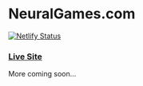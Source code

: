 # NeuralGames.com

[![Netlify Status](https://api.netlify.com/api/v1/badges/41597517-a264-492f-8f87-e09f76149513/deploy-status)](https://app.netlify.com/sites/anl-nrl/deploys)

### [Live Site](https://anl-nrl.netlify.com/)

More coming soon... 
